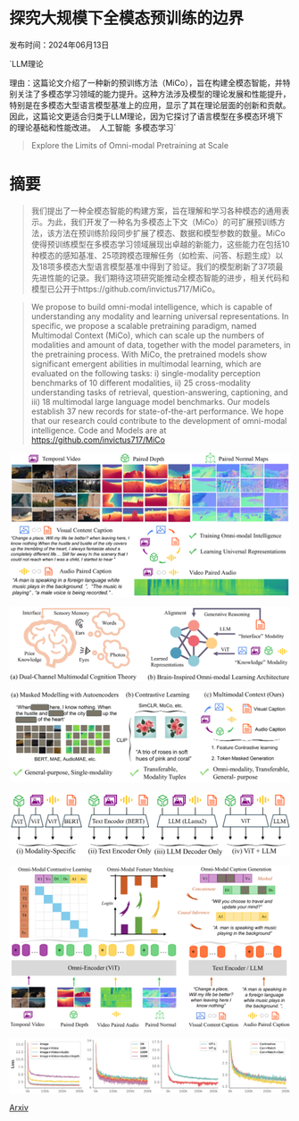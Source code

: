 # 探究大规模下全模态预训练的边界

发布时间：2024年06月13日

`LLM理论

理由：这篇论文介绍了一种新的预训练方法（MiCo），旨在构建全模态智能，并特别关注了多模态学习领域的能力提升。这种方法涉及模型的理论发展和性能提升，特别是在多模态大型语言模型基准上的应用，显示了其在理论层面的创新和贡献。因此，这篇论文更适合归类于LLM理论，因为它探讨了语言模型在多模态环境下的理论基础和性能改进。` `人工智能` `多模态学习`

> Explore the Limits of Omni-modal Pretraining at Scale

# 摘要

> 我们提出了一种全模态智能的构建方案，旨在理解和学习各种模态的通用表示。为此，我们开发了一种名为多模态上下文（MiCo）的可扩展预训练方法，该方法在预训练阶段同步扩展了模态、数据和模型参数的数量。MiCo使得预训练模型在多模态学习领域展现出卓越的新能力，这些能力在包括10种模态的感知基准、25项跨模态理解任务（如检索、问答、标题生成）以及18项多模态大型语言模型基准中得到了验证。我们的模型刷新了37项最先进性能的记录。我们期待这项研究能推动全模态智能的进步，相关代码和模型已公开于https://github.com/invictus717/MiCo。

> We propose to build omni-modal intelligence, which is capable of understanding any modality and learning universal representations. In specific, we propose a scalable pretraining paradigm, named Multimodal Context (MiCo), which can scale up the numbers of modalities and amount of data, together with the model parameters, in the pretraining process. With MiCo, the pretrained models show significant emergent abilities in multimodal learning, which are evaluated on the following tasks: i) single-modality perception benchmarks of 10 different modalities, ii) 25 cross-modality understanding tasks of retrieval, question-answering, captioning, and iii) 18 multimodal large language model benchmarks. Our models establish 37 new records for state-of-the-art performance. We hope that our research could contribute to the development of omni-modal intelligence. Code and Models are at https://github.com/invictus717/MiCo

![探究大规模下全模态预训练的边界](../../../paper_images/2406.09412/x1.png)

![探究大规模下全模态预训练的边界](../../../paper_images/2406.09412/x2.png)

![探究大规模下全模态预训练的边界](../../../paper_images/2406.09412/x3.png)

![探究大规模下全模态预训练的边界](../../../paper_images/2406.09412/x4.png)

![探究大规模下全模态预训练的边界](../../../paper_images/2406.09412/x5.png)

![探究大规模下全模态预训练的边界](../../../paper_images/2406.09412/x6.png)

[Arxiv](https://arxiv.org/abs/2406.09412)